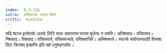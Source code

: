 ```yaml
---
index:  8.3.116
sutra:  सदिष्वञ्जोः परस्य लिटि
vritti:  kashika 
---
```


सदि ष्वञ्ज इत्येतयोः धात्वोः लिटि परतः सकारस्य परस्य मूर्धन्यः न भवति। अभिषसाद। परिषसाद। निषसाद। विषसाद। परिषस्वजे, परिषस्वजाते, परिषस्वजिरे। अभिषस्वजे। स्वञ्जेः संयोगान्तादपि विभाषा लिटः कित्त्वम् इच्छन्ति इति पक्षे ऽनुषङ्गलोपः।

